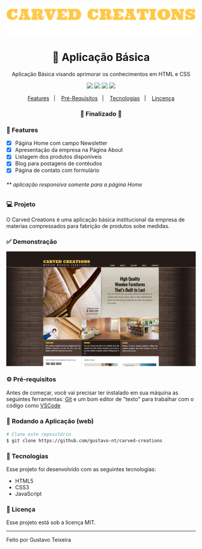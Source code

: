 <p align="center">
  <img src="https://github.com/gustavo-nt/carved-creations/blob/master/img/logo.png" alt="logo" height="80"/>
</p>

<h1 align="center">
    🚀 Aplicação Básica
</h1>

<p align="center">Aplicação Básica visando aprimorar os conhecimentos em HTML e CSS</p>

<p align="center">
  <img src="https://img.shields.io/static/v1?label=html&message=5.0&color=61DAFB&logo=html" />
  <img src="https://img.shields.io/static/v1?label=css&message=3.0&color=0088CC&logo=css" />
  <img src="https://img.shields.io/badge/last%20commit-october-important" />
  <img src="https://img.shields.io/badge/license-MIT-success"/>
</p>

<p align="center">
  <a href="#-features">Features</a>&nbsp;&nbsp;&nbsp;|&nbsp;&nbsp;&nbsp;
  <a href="#-pré-requisitos">Pré-Requisitos</a>&nbsp;&nbsp;&nbsp;|&nbsp;&nbsp;&nbsp;
  <a href="#-tecnologias">Tecnologias</a>&nbsp;&nbsp;&nbsp;|&nbsp;&nbsp;&nbsp;
  <a href="#-licença">Lincença</a>
</p>

<h3 align="center"> 
🚧  Finalizado  🚧
</h3>

### 📎 Features 

- [x] Página Home com campo Newsletter
- [x] Apresentação da empresa na Página About
- [x] Listagem dos produtos disponíveis
- [x] Blog para postagens de contéudos
- [x] Página de contato com formulário

<h6>** aplicação responsiva somente para a página Home</h6>

### 💻 Projeto

O Carved Creations é uma aplicação básica institucional da empresa de materias compressados para fabrição de produtos sobe medidas. 

### ✅ Demonstração
<img src="https://github.com/gustavo-nt/carved-creations/blob/master/img/carved-creations-home.png"/>

### ⚙ Pré-requisitos

Antes de começar, você vai precisar ter instalado em sua máquina as seguintes ferramentas:
[Git](https://git-scm.com) e um bom editor de "texto" para trabalhar com o código como [VSCode](https://code.visualstudio.com/)

### 📗 Rodando a Aplicação (web)

```bash
# Clone este repositório
$ git clone https://github.com/gustavo-nt/carved-creations
```

### 🚀 Tecnologias

Esse projeto foi desenvolvido com as seguintes tecnologias:

- HTML5
- CSS3
- JavaScript

### 📝 Licença

Esse projeto está sob a licença MIT.

<hr/>

Feito por Gustavo Teixeira

